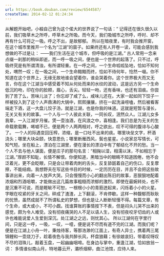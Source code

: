 ```yaml
---
url: https://book.douban.com/review/6544587/
createTime: 2014-02-12 01:24:34
---
```


从解题开始吧，小椴自己曾为这个偌大的世界说了一句话：“
记得还在很久很久以前，我们吸草木之所呼，呼草木之所吸。而今天，我们吸城市之所呼，呼时、却不再有什么可将之一吸。呼之不出，是故郁郁。
所以在暗夜里，有时我会推开窗，在这个城市里推开一个名为“江湖”的窗子。如果终还有人开卷一读，可能会感到我想做的不过是让：
——我们生活在这个城市，但呼吸的是江湖。”
古人常用一念来点缀一刹那的稍纵即逝，而一呼一吸之间，便也是一个世界的起落了。只不过，呼吸终究是有所谓清浊，有所谓轻重。在一呼之间，一个生命呱呱坠地，恰如不知何处，喟然一叹；在一吸之间，一个生命黯黯而终，恰如不待何年，怆然一啜。你不知道在这个世界上，无缘无故地谁会望着你，谁会哭着你。这个世界极大而又无言，你在这个江湖当中感受着不知从何处而来的水纹的波动，这是远方另一个生命低沉的吻，印在你的脸颊，眉心，舌尖。轻轻一吻，还有香味，也还有泪痕。你尝到了苦了么，苦味儿淡了；你忘却了咸了么，咸味儿还在。大家一起如同下饺子一样被投入到了这个人声鼎沸的大锅中，熙熙攘攘，挤在一起洗澡唠嗑，然后被看客端走下酒，这一大盘儿饺子汤，就是江湖，也是你我的味道。这就是短暂与漫长，无关又有关的故事。一个人与一个人彼此关联，一同长叹，泯然众人。江湖儿女多我辈，一入江湖岁月催。煲一壶浊酒，在风浪之中，喜相逢。我们总是为无关的生命载歌载舞，唏嘘不已，便是两个人两两相对，呼之欲出，叹不可得的腹诽与心酸了。
一个人的际遇变回压榨，浓缩，是一口吐不出来的痰。哪里块垒文字，杯酒浇头；哪里大块朵颐，快意恩仇；哪里断雁西风，鬓也星星。小说家总写情长，可知气短。坐在船上，漂泊在江湖里，便在漫长的漂泊中有了郁结化不开的愁。当一个人不去与他人谋面，便是庄子的那句名言：“相掬以湿，相濡以沫，不如相忘于江湖。”厚颜不知耻，长情不解恨。你便知道，黑暗当中的眼睛不知道困倦，他不会泛着光，更不会眨眼，只是会让带着肉刺的舌头，反复舔舐着自己的伤口，反复摩擦，不能结痂。我想野夫在写这些书目的时候，一定历历在目，并且不会把这些故事讲出来，向着一人放声大哭。只会慢慢而小心的翻出陈旧的故事，恶狠狠地配着浓烟和烈酒咀嚼，才能做出这几篇故事粗糙而浓郁的激烈。即使在最婉转处，也不是沉重不可说，而是睚眦不可恕，一根根小小的青筋迸起来，闪烁着小小的火星。字眼在咬紧的牙关之间，碎成了渣渣，上下翻滚，不肯停歇。这样一种馥郁而耿耿的忧愤，虽然成就不了所谓私史的梦想，但也是让人断断轻慢不得。每篇文章，有个生命，或大或小，不可小觑。找谁算账的事情按下不表，但是闷头儿哭不出来的感觉，颇为令人难受。没有彻夜痛哭的人不足以语人生，没有彻夜咬牙切齿的人或许也难能说爱人生爱到深沉。处江湖之之远，则忧其心。
所以江湖何在字里行间，只是这一呼，一吸，一叹，一噫，便是说不尽而有道不完的江湖。而我们呢？便是在江湖上小舟一叶，秉烛待客，等那浩渺的江面上，有奇人异士，携着两三尾锦鲤和一壶烧刀子，趁着夜色与我共醉长风，杯盘狼藉；有徐娘哀妇，带着叹呀叹不尽的泪珠儿，敲着玉盘，一起幽幽咽啼。在身边与掌中，重逢江湖，恰如放翁一词：
多情谁似南山月，特地暮云开，灞桥烟柳，曲江池馆，应待人来。
